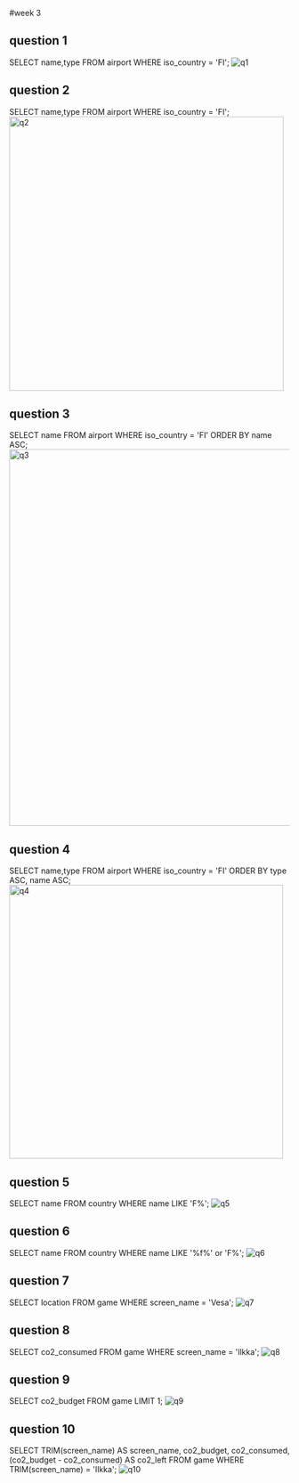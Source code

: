 
#week 3
## question 1
SELECT name,type FROM airport 
WHERE iso_country = 'FI';
![q1](https://github.com/user-attachments/assets/9fef7dff-8950-4002-8a7d-6a439b26a598)

## question 2
SELECT name,type FROM airport 
WHERE iso_country = 'FI';
<img width="493" alt="q2" src="https://github.com/user-attachments/assets/c42bed1f-580f-40e0-9a09-777944be3466">

## question 3
SELECT name FROM airport WHERE iso_country = 'FI' ORDER BY name ASC;
<img width="677" alt="q3" src="https://github.com/user-attachments/assets/cd8bddc5-47f2-4cc9-9216-66108238245a">

## question 4
SELECT name,type 
FROM airport
WHERE iso_country = 'FI'
ORDER BY type ASC, name ASC;
<img width="492" alt="q4" src="https://github.com/user-attachments/assets/0948b97f-5944-4395-b6f9-0eeacef7abf0">

## question 5
SELECT name FROM country
WHERE name LIKE 'F%';
![q5](https://github.com/user-attachments/assets/72b69233-9ebb-4c5a-b3fc-ac2afc066f62)

## question 6
SELECT name FROM country 
WHERE name LIKE '%f%' or 'F%';
![q6](https://github.com/user-attachments/assets/3e9abe1b-c73b-4ddd-a181-9fc441487482)

## question 7
SELECT location FROM game WHERE screen_name = 'Vesa';
![q7](https://github.com/user-attachments/assets/19ce13c9-cb46-45d5-af3d-6a22d6bad21a)

## question 8 
SELECT co2_consumed FROM game WHERE screen_name = 'Ilkka';
![q8](https://github.com/user-attachments/assets/96dff0c0-0b64-48ad-8835-f597795e9c5e)

## question 9
SELECT co2_budget FROM game LIMIT 1;
![q9](https://github.com/user-attachments/assets/a103cd88-2797-48f4-ba79-60cafe9b7a2d)

## question 10
SELECT TRIM(screen_name) AS screen_name, co2_budget, co2_consumed, (co2_budget - co2_consumed) AS co2_left 
FROM game 
WHERE TRIM(screen_name) = 'Ilkka';
![q10](https://github.com/user-attachments/assets/3e9bc748-736c-4ecd-86cc-11eef62f81dc)







